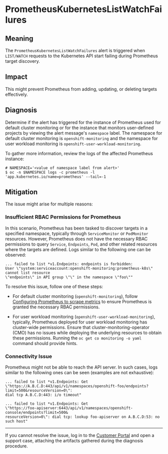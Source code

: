 # PrometheusKubernetesListWatchFailures

## Meaning

The `PrometheusKubernetesListWatchFailures` alert is triggered when `LIST/WATCH`
requests to the Kubernetes API start failing during Prometheus target discovery.

## Impact

This might prevent Prometheus from adding, updating, or deleting targets effectively.

## Diagnosis

Determine if the alert has triggered for the instance of Prometheus used
for default cluster monitoring or for the instance that monitors user-defined
projects by viewing the alert message's `namespace` label. The namespace for
default cluster monitoring is `openshift-monitoring` and the namespace for
user workload monitoring is `openshift-user-workload-monitoring`.

To gather more information, review the logs of the affected Prometheus instance:

   ```shell
   # NAMESPACE='<value of namespace label from alert>'
   $ oc -n $NAMESPACE logs -c prometheus -l 'app.kubernetes.io/name=prometheus' --tail=-1
   ```

## Mitigation

The issue might arise for multiple reasons:

### Insufficient RBAC Permissions for Prometheus

In this scenario, Prometheus has been tasked to discover targets in a specified
namespace, typically through `ServiceMonitor` or `PodMonitor` resources. However,
Prometheus does not have the necessary RBAC permissions to query `Service`, `Endpoints`,
`Pod`, and other related resources where the targets are defined. Logs similar to
the following one can be observed:

```text
... failed to list *v1.Endpoints: endpoints is forbidden:
User \"system:serviceaccount:openshift-monitoring:prometheus-k8s\" cannot list resource
\"endpoints\" in API group \"\" in the namespace \"foo\""
```

To resolve this issue, follow one of these steps:

- For default cluster monitoring (`openshift-monitoring`), follow
[Configuring Prometheus to scrape metrics] to ensure Prometheus is granted
the necessary RBAC permissions.

- For user workload monitoring (`openshift-user-workload-monitoring`), typically,
Prometheus deployed for user workload monitoring has cluster-wide permissions. Ensure
that cluster-monitoring-operator (CMO) has no issues while deploying the underlying
resources to obtain these permissions. Running the
`oc get co monitoring -o yaml` command should provide hints.

### Connectivity Issue

Prometheus might not be able to reach the API server. In such cases, logs similar
to the following ones can be seen (examples are not exhaustive):

```text
... failed to list *v1.Endpoints: Get
\"https://A.B.C.D:443/api/v1/namespaces/openshift-foo/endpoints?limit=500&resourceVersion=0\":
dial tcp A.B.C.D:443: i/o timeout"
```

```text
... failed to list *v1.Endpoints: Get
\"https://foo-apiserver:6443/api/v1/namespaces/openshift-console/endpoints?limit=500&
resourceVersion=0\": dial tcp: lookup foo-apiserver on A.B.C.D:53: no such host"
```

---

If you cannot resolve the issue, log in to the
[Customer Portal](https://access.redhat.com) and open a support case,
attaching the artifacts gathered during the diagnosis procedure.

[Configuring Prometheus to scrape metrics]: https://rhobs-handbook.netlify.app/products/openshiftmonitoring/collecting_metrics.md/#configuring-prometheus-to-scrape-metrics
